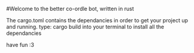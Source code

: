 #Welcome to the better co-ordle bot, written in rust

The cargo.toml contains the dependancies
in order to get your project up and running. type:
cargo build
into your terminal to install all the dependancies

have fun :3
